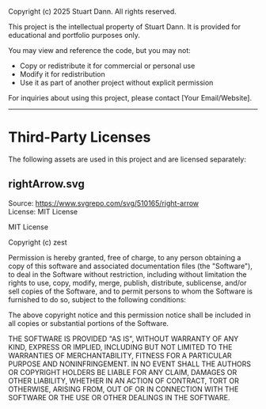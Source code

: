 Copyright (c) 2025 Stuart Dann. All rights reserved.

This project is the intellectual property of Stuart Dann.
It is provided for educational and portfolio purposes only.

You may view and reference the code, but you may not:

- Copy or redistribute it for commercial or personal use
- Modify it for redistribution
- Use it as part of another project without explicit permission

For inquiries about using this project, please contact [Your Email/Website].

---

# Third-Party Licenses

The following assets are used in this project and are licensed separately:

## rightArrow.svg

Source: https://www.svgrepo.com/svg/510165/right-arrow  
License: MIT License

MIT License

Copyright (c) zest

Permission is hereby granted, free of charge, to any person obtaining a copy
of this software and associated documentation files (the "Software"), to deal
in the Software without restriction, including without limitation the rights
to use, copy, modify, merge, publish, distribute, sublicense, and/or sell
copies of the Software, and to permit persons to whom the Software is
furnished to do so, subject to the following conditions:

The above copyright notice and this permission notice shall be included in
all copies or substantial portions of the Software.

THE SOFTWARE IS PROVIDED "AS IS", WITHOUT WARRANTY OF ANY KIND, EXPRESS OR
IMPLIED, INCLUDING BUT NOT LIMITED TO THE WARRANTIES OF MERCHANTABILITY,
FITNESS FOR A PARTICULAR PURPOSE AND NONINFRINGEMENT. IN NO EVENT SHALL THE
AUTHORS OR COPYRIGHT HOLDERS BE LIABLE FOR ANY CLAIM, DAMAGES OR OTHER
LIABILITY, WHETHER IN AN ACTION OF CONTRACT, TORT OR OTHERWISE, ARISING FROM,
OUT OF OR IN CONNECTION WITH THE SOFTWARE OR THE USE OR OTHER DEALINGS IN
THE SOFTWARE.
